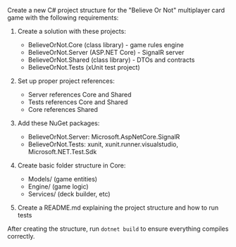 Create a new C# project structure for the "Believe Or Not" multiplayer card game with the following requirements:

1. Create a solution with these projects:
   - BelieveOrNot.Core (class library) - game rules engine
   - BelieveOrNot.Server (ASP.NET Core) - SignalR server
   - BelieveOrNot.Shared (class library) - DTOs and contracts
   - BelieveOrNot.Tests (xUnit test project)

2. Set up proper project references:
   - Server references Core and Shared
   - Tests references Core and Shared
   - Core references Shared

3. Add these NuGet packages:
   - BelieveOrNot.Server: Microsoft.AspNetCore.SignalR
   - BelieveOrNot.Tests: xunit, xunit.runner.visualstudio, Microsoft.NET.Test.Sdk

4. Create basic folder structure in Core:
   - Models/ (game entities)
   - Engine/ (game logic)
   - Services/ (deck builder, etc)

5. Create a README.md explaining the project structure and how to run tests

After creating the structure, run `dotnet build` to ensure everything compiles correctly.
